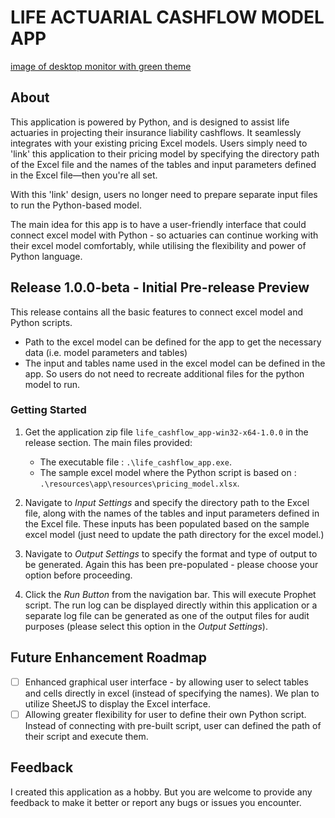 # LIFE ACTUARIAL CASHFLOW MODEL APP

[image of desktop monitor with green theme](public\assets\main-img-wide.webp)

## About

This application is powered by Python, and is designed to assist life actuaries in projecting their insurance liability cashflows.
It seamlessly integrates with your existing pricing Excel models.
Users simply need to 'link' this application to their pricing model by specifying the directory path of the Excel file and the names of the tables and input parameters defined in the Excel file—then you're all set.

With this 'link' design, users no longer need to prepare separate input files to run the Python-based model.

The main idea for this app is to have a user-friendly interface that could connect excel model with Python - so actuaries can continue working with their excel model comfortably, while utilising the flexibility and power of Python language.

## Release 1.0.0-beta - Initial Pre-release Preview

This release contains all the basic features to connect excel model and Python scripts.

- Path to the excel model can be defined for the app to get the necessary data (i.e. model parameters and tables)
- The input and tables name used in the excel model can be defined in the app. So users do not need to recreate additional files for the python model to run.

### Getting Started

1. Get the application zip file `life_cashflow_app-win32-x64-1.0.0` in the release section. The main files provided:

   - The executable file : `.\life_cashflow_app.exe`.
   - The sample excel model where the Python script is based on : `.\resources\app\resources\pricing_model.xlsx`.

2. Navigate to _Input Settings_ and specify the directory path to the Excel file, along with the names of the tables and input parameters defined in the Excel file. These inputs has been populated based on the sample excel model (just need to update the path directory for the excel model.)

3. Navigate to _Output Settings_ to specify the format and type of output to be generated. Again this has been pre-populated - please choose your option before proceeding.

4. Click the _Run Button_ from the navigation bar. This will execute Prophet script. The run log can be displayed directly within this application or a separate log file can be generated as one of the output files for audit purposes (please select this option in the _Output Settings_).

## Future Enhancement Roadmap

- [ ] Enhanced graphical user interface - by allowing user to select tables and cells directly in excel (instead of specifying the names). We plan to utilize SheetJS to display the Excel interface.
- [ ] Allowing greater flexibility for user to define their own Python script. Instead of connecting with pre-built script, user can defined the path of their script and execute them.

## Feedback

I created this application as a hobby. But you are welcome to provide any feedback to make it better or report any bugs or issues you encounter.
